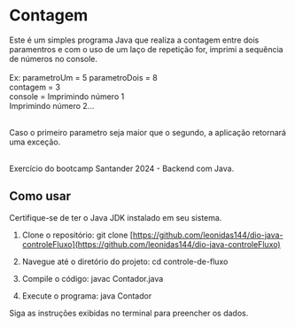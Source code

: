 # Contagem
Este é um simples programa Java que realiza a contagem entre dois paramentros e com o uso de um laço de repetição for, imprimi a sequência de números no console. <br /> 
 <br /> 
Ex: parametroUm = 5 parametroDois = 8  <br /> 
contagem = 3  <br /> 
console = Imprimindo número 1 <br /> 
          Imprimindo número 2... <br /> 

 <br /> Caso o primeiro parametro seja maior que o segundo, a aplicação retornará uma exceção. <br /> 

 <br /> Exercício do bootcamp Santander 2024 - Backend com Java.

## Como usar
Certifique-se de ter o Java JDK instalado em seu sistema.

1. Clone o repositório:
git clone [https://github.com/leonidas144/dio-java-controleFluxo](https://github.com/leonidas144/dio-java-controleFluxo)

2. Navegue até o diretório do projeto:
cd controle-de-fluxo

3. Compile o código:
javac Contador.java

4. Execute o programa:
java Contador

Siga as instruções exibidas no terminal para preencher os dados.
